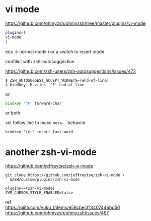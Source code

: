# vi mode

https://github.com/ohmyzsh/ohmyzsh/tree/master/plugins/vi-mode


```zsh
plugins=(
vi-mode
)
```


ecs -> normal mode
i or a switch to insert mode


confilict with zsh-autosuggestion

https://github.com/zsh-users/zsh-autosuggestions/issues/472


```
$ ZSH_AUTOSUGGEST_ACCEPT_WIDGETS=(end-of-line)
$ bindkey -M viins '^E' end-of-line
```

or 

```zsh
bindkey '^F' forward-char
```
or both


set follow line to make `meta-.` behavior
```
bindkey '\e.' insert-last-word
```


# another zsh-vi-mode
https://github.com/jeffreytse/zsh-vi-mode
```
git clone https://github.com/jeffreytse/zsh-vi-mode \
  $ZSH/custom/plugins/zsh-vi-mode
```
```
plugins+=(zsh-vi-mode)
ZVM_CURSOR_STYLE_ENABLED=false
```



ref  
https://qiita.com/yuku_t/items/e58cbecf13407446bd50  
https://github.com/ohmyzsh/ohmyzsh/issues/497  

